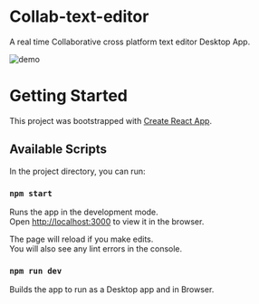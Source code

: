 # Collab-text-editor
A real time Collaborative cross platform text editor Desktop App.

![demo](https://user-images.githubusercontent.com/50732928/114153474-f86e5580-993c-11eb-83fa-43c6a269aa18.gif)

# Getting Started

This project was bootstrapped with [Create React App](https://github.com/facebook/create-react-app).

## Available Scripts

In the project directory, you can run:

### `npm start`

Runs the app in the development mode.\
Open [http://localhost:3000](http://localhost:3000) to view it in the browser.

The page will reload if you make edits.\
You will also see any lint errors in the console.


### `npm run dev`

Builds the app to run as a Desktop app and in Browser. 
